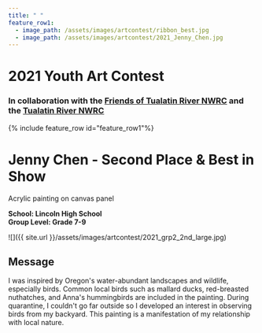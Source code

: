 ```yaml
---
title: " "
feature_row1:
  - image_path: /assets/images/artcontest/ribbon_best.jpg
  - image_path: /assets/images/artcontest/2021_Jenny_Chen.jpg
---
```


# 2021 Youth Art Contest

### In collaboration with the [Friends of Tualatin River NWRC](https://fotr.wildapricot.org/) and the [Tualatin River NWRC](https://www.fws.gov/refuge/Tualatin_River/)

{% include feature_row id="feature_row1"%}

# Jenny Chen - Second Place & Best in Show  
Acrylic painting on canvas panel  

**School: Lincoln High School**  
**Group Level: Grade 7-9**  

![]({{ site.url }}/assets/images/artcontest/2021_grp2_2nd_large.jpg)

## Message

I was inspired by Oregon's water-abundant landscapes and wildlife, especially birds. Common local birds such as mallard ducks, red-breasted nuthatches, and Anna's hummingbirds are included in the painting. During quarantine, I couldn't go far outside so I developed an interest in observing birds from my backyard. This painting is a manifestation of my relationship with local nature.
